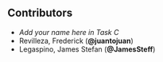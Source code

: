 ## Contributors

* *Add your name here in Task C*
* Revilleza, Frederick (**@juantojuan**)
* Legaspino, James Stefan (**@JamesSteff**)
